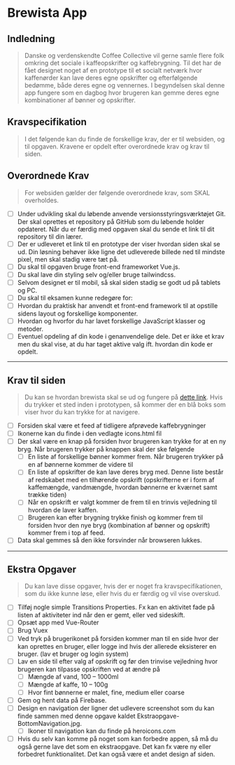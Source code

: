 # Brewista App

## Indledning

> Danske og verdenskendte Coffee Collective vil gerne samle flere folk omkring det sociale i kaffeopskrifter og kaffebrygning. Til det har de fået designet noget af en prototype til et socialt netværk hvor kaffenørder kan lave deres egne opskrifter og efterfølgende bedømme, både deres egne og vennernes. I begyndelsen skal denne app fungere som en dagbog hvor brugeren kan gemme deres egne kombinationer af bønner og opskrifter.

## Kravspecifikation

> I det følgende kan du finde de forskellige krav, der er til websiden, og til opgaven. Kravene er opdelt efter overordnede krav og krav til siden.

## Overordnede Krav

> For websiden gælder der følgende overordnede krav, som SKAL overholdes.

- [ ] Under udvikling skal du løbende anvende versionsstyringsværktøjet Git. Der skal oprettes et repository på GitHub som du løbende holder opdateret. Når du er færdig med opgaven skal du sende et link til dit repository til din lærer.
- [ ] Der er udleveret et link til en prototype der viser hvordan siden skal se ud. Din løsning behøver ikke ligne det udleverede billede ned til mindste pixel, men skal stadig være tæt på.
- [ ] Du skal til opgaven bruge front-end frameworket Vue.js.
- [ ] Du skal lave din styling selv og/eller bruge tailwindcss.
- [ ] Selvom designet er til mobil, så skal siden stadig se godt ud på tablets og PC.
- [ ] Du skal til eksamen kunne redegøre for:
- [ ] Hvordan du praktisk har anvendt et front-end framework til at opstille sidens layout og forskellige komponenter.
- [ ] Hvordan og hvorfor du har lavet forskellige JavaScript klasser og metoder.
- [ ] Eventuel opdeling af din kode i genanvendelige dele. Det er ikke et krav men du skal vise, at du har taget aktive valg ift. hvordan din kode er opdelt.

---

## Krav til siden

> Du kan se hvordan brewista skal se ud og fungere på [dette link](https://xd.adobe.com/view/0293f6fa-c889-4933-9f97-3a6a1defa088-57c0/screen/1e6b2ff8-b6f9-421b-9f5b-a3cb2d4eeb7a/). Hvis du trykker et sted inden i prototypen, så kommer der en blå boks som viser hvor du kan trykke for at navigere.

- [ ] Forsiden skal være et feed af tidligere afprøvede kaffebrygninger
- [ ] Ikonerne kan du finde i den vedlagte icons.html fil
- [ ] Der skal være en knap på forsiden hvor brugeren kan trykke for at en ny bryg. Når brugeren trykker på knappen skal der ske følgende
  - [ ] En liste af forskellige bønner kommer frem. Når brugeren trykker på en af bønnerne kommer de videre til
  - [ ] En liste af opskrifter de kan lave deres bryg med. Denne liste består af redskabet med en tilhørende opskrift (opskrifterne er i form af kaffemængde, vandmængde, hvordan bønnerne er kværnet samt trække tiden)
  - [ ] Når en opskrift er valgt kommer de frem til en trinvis vejledning til hvordan de laver kaffen.
  - [ ] Brugeren kan efter brygning trykke finish og kommer frem til forsiden hvor den nye bryg (kombination af bønner og opskrift) kommer frem i top af feed.
- [ ] Data skal gemmes så den ikke forsvinder når browseren lukkes.

---

## Ekstra Opgaver

> Du kan lave disse opgaver, hvis der er noget fra kravspecifikationen, som du ikke kunne løse, eller hvis du er færdig og vil vise overskud.

- [ ] Tilføj nogle simple Transitions Properties. Fx kan en aktivitet fade på listen af aktiviteter ind når den er gemt, eller ved sideskift.
- [ ] Opsæt app med Vue-Router
- [ ] Brug Vuex
- [ ] Ved tryk på brugerikonet på forsiden kommer man til en side hvor der kan oprettes en bruger, eller logge ind hvis der allerede eksisterer en bruger. (lav et bruger og login system)
- [ ] Lav en side til efter valg af opskrift og før den trinvise vejledning hvor brugeren kan tilpasse opskriften ved at ændre på
  - [ ] Mængde af vand, 100 – 1000ml
  - [ ] Mængde af kaffe, 10 – 100g
  - [ ] Hvor fint bønnerne er malet, fine, medium eller coarse
- [ ] Gem og hent data på Firebase.
- [ ] Design en navigation der ligner det udlevere screenshot som du kan finde sammen med denne opgave kaldet Ekstraopgave-BottomNavigation.jpg.
  - [ ] Ikoner til navigation kan du finde på heroicons.com
- [ ] Hvis du selv kan komme på noget som kan forbedre appen, så må du også gerne lave det som en ekstraopgave. Det kan fx være ny eller forbedret funktionalitet. Det kan også være et andet design af siden.
